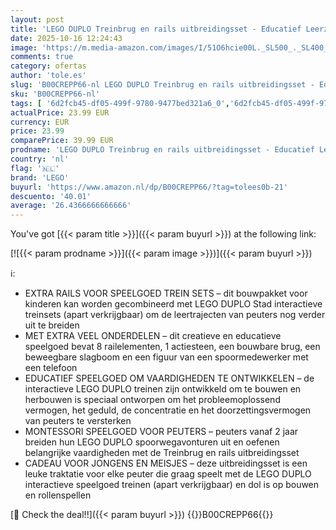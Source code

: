```yaml
---
layout: post
title: 'LEGO DUPLO Treinbrug en rails uitbreidingsset - Educatief Leerzaam Speelgoed voor Peuters vanaf 2 Jaar - Incl. 8 Railstukken  Brug  Slagboom en Actiesteen - Leuk Cadeau voor Jongens en Meisjes - 10427'
date: 2025-10-16 12:24:43
image: 'https://m.media-amazon.com/images/I/51O6hcie00L._SL500_._SL400_.jpg'
comments: true
category: ofertas
author: 'tole.es'
slug: 'B00CREPP66-nl LEGO DUPLO Treinbrug en rails uitbreidingsset - Educatief...'
sku: 'B00CREPP66-nl'
tags: [ '6d2fcb45-df05-499f-9780-9477bed321a6_0','6d2fcb45-df05-499f-9780-9477bed321a6_501','Arborist Merchandising Root','Bouw- & constructiespeelgoed','Creatieve spellen','Educatief speelgoed','Montessori','Self Service','Special Features Stores','Speelgoed & spellen','Speelgoedbouwsets','lego','🇳🇱', ]
actualPrice: 23.99 EUR
currency: EUR
price: 23.99
comparePrice: 39.99 EUR
prodname: 'LEGO DUPLO Treinbrug en rails uitbreidingsset - Educatief Leerzaam Speelgoed voor Peuters vanaf 2 Jaar - Incl. 8 Railstukken  Brug  Slagboom en Actiesteen - Leuk Cadeau voor Jongens en Meisjes - 10427'
country: 'nl'
flag: '🇳🇱'
brand: 'LEGO'
buyurl: 'https://www.amazon.nl/dp/B00CREPP66/?tag=tolees0b-21'
descuento: '40.01'
average: '26.4366666666666'
---
```


You've got [{{< param title >}}]({{< param buyurl >}}) at the following link:

[![{{< param prodname >}}]({{< param image >}})]({{< param buyurl >}})

ℹ️:

- EXTRA RAILS VOOR SPEELGOED TREIN SETS – dit bouwpakket voor kinderen kan worden gecombineerd met LEGO DUPLO Stad interactieve treinsets (apart verkrijgbaar) om de leertrajecten van peuters nog verder uit te breiden
- MET EXTRA VEEL ONDERDELEN – dit creatieve en educatieve speelgoed bevat 8 railelementen, 1 actiesteen, een bouwbare brug, een beweegbare slagboom en een figuur van een spoormedewerker met een telefoon
- EDUCATIEF SPEELGOED OM VAARDIGHEDEN TE ONTWIKKELEN – de interactieve LEGO DUPLO treinen zijn ontwikkeld om te bouwen en herbouwen is speciaal ontworpen om het probleemoplossend vermogen, het geduld, de concentratie en het doorzettingsvermogen van peuters te versterken
- MONTESSORI SPEELGOED VOOR PEUTERS – peuters vanaf 2 jaar breiden hun LEGO DUPLO spoorwegavonturen uit en oefenen belangrijke vaardigheden met de Treinbrug en rails uitbreidingsset
- CADEAU VOOR JONGENS EN MEISJES – deze uitbreidingsset is een leuke traktatie voor elke peuter die graag speelt met de LEGO DUPLO interactieve speelgoed treinen (apart verkrijgbaar) en dol is op bouwen en rollenspellen

[🛒 Check the deal!!]({{< param buyurl >}})
{{<world>}}B00CREPP66{{</world>}}
